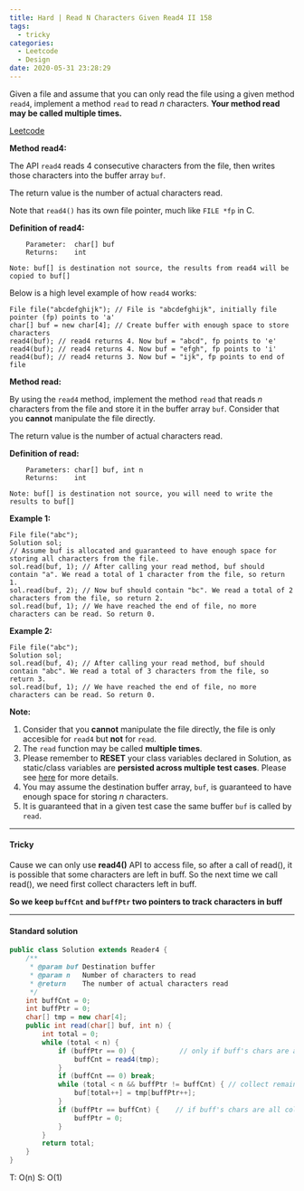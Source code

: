 ```yaml
---
title: Hard | Read N Characters Given Read4 II 158
tags:
  - tricky
categories:
  - Leetcode
  - Design
date: 2020-05-31 23:28:29
---
```


Given a file and assume that you can only read the file using a given method `read4`, implement a method `read` to read *n* characters. **Your method read may be called multiple times.**

[Leetcode](https://leetcode.com/problems/read-n-characters-given-read4-ii-call-multiple-times/)

<!--more-->

**Method read4:**

The API `read4` reads 4 consecutive characters from the file, then writes those characters into the buffer array `buf`.

The return value is the number of actual characters read.

Note that `read4()` has its own file pointer, much like `FILE *fp` in C.

**Definition of read4:**

```
    Parameter:  char[] buf
    Returns:    int

Note: buf[] is destination not source, the results from read4 will be copied to buf[]
```

Below is a high level example of how `read4` works:

```
File file("abcdefghijk"); // File is "abcdefghijk", initially file pointer (fp) points to 'a'
char[] buf = new char[4]; // Create buffer with enough space to store characters
read4(buf); // read4 returns 4. Now buf = "abcd", fp points to 'e'
read4(buf); // read4 returns 4. Now buf = "efgh", fp points to 'i'
read4(buf); // read4 returns 3. Now buf = "ijk", fp points to end of file
```

**Method read:**

By using the `read4` method, implement the method `read` that reads *n* characters from the file and store it in the buffer array `buf`. Consider that you **cannot** manipulate the file directly.

The return value is the number of actual characters read.

**Definition of read:**

```
    Parameters:	char[] buf, int n
    Returns:	int

Note: buf[] is destination not source, you will need to write the results to buf[]
```

 

**Example 1:**

```
File file("abc");
Solution sol;
// Assume buf is allocated and guaranteed to have enough space for storing all characters from the file.
sol.read(buf, 1); // After calling your read method, buf should contain "a". We read a total of 1 character from the file, so return 1.
sol.read(buf, 2); // Now buf should contain "bc". We read a total of 2 characters from the file, so return 2.
sol.read(buf, 1); // We have reached the end of file, no more characters can be read. So return 0.
```

**Example 2:**

```
File file("abc");
Solution sol;
sol.read(buf, 4); // After calling your read method, buf should contain "abc". We read a total of 3 characters from the file, so return 3.
sol.read(buf, 1); // We have reached the end of file, no more characters can be read. So return 0.
```

**Note:**

1. Consider that you **cannot** manipulate the file directly, the file is only accesible for `read4` but **not** for `read`.
2. The `read` function may be called **multiple times**.
3. Please remember to **RESET** your class variables declared in Solution, as static/class variables are **persisted across multiple test cases**. Please see [here](https://leetcode.com/faq/) for more details.
4. You may assume the destination buffer array, `buf`, is guaranteed to have enough space for storing *n* characters.
5. It is guaranteed that in a given test case the same buffer `buf` is called by `read`.

---

#### Tricky 

Cause we can only use **read4()** API to access file, so after a call of read(), it is possible that some characters are left in buff. So the next time we call read(), we need first collect characters left in buff.

**So we keep `buffCnt` and `buffPtr` two pointers to track characters in buff**

---

#### Standard solution  

```java
public class Solution extends Reader4 {
    /**
     * @param buf Destination buffer
     * @param n   Number of characters to read
     * @return    The number of actual characters read
     */
    int buffCnt = 0;
    int buffPtr = 0;
    char[] tmp = new char[4];
    public int read(char[] buf, int n) {
        int total = 0;
        while (total < n) {
            if (buffPtr == 0) {           // only if buff's chars are all collected.
                buffCnt = read4(tmp);
            }
            if (buffCnt == 0) break;
            while (total < n && buffPtr != buffCnt) { // collect remainning chars in buff
                buf[total++] = tmp[buffPtr++];
            }
            if (buffPtr == buffCnt) {    // if buff's chars are all collected, reset buff
                buffPtr = 0;
            }
        }
        return total;
    }
}
```

T: O(n)		S: O(1)

